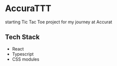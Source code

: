 # AccuraTTT

starting Tic Tac Toe project for my journey at Accurat

## Tech Stack

- React
- Typescript
- CSS modules
